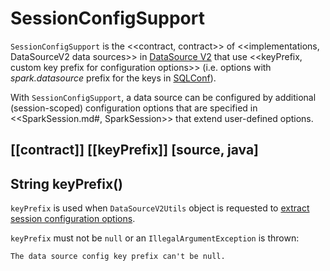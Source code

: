 # SessionConfigSupport

`SessionConfigSupport` is the <<contract, contract>> of <<implementations, DataSourceV2 data sources>> in [DataSource V2](../new-and-noteworthy/datasource-v2.md) that use <<keyPrefix, custom key prefix for configuration options>> (i.e. options with *spark.datasource* prefix for the keys in [SQLConf](../SQLConf.md)).

With `SessionConfigSupport`, a data source can be configured by additional (session-scoped) configuration options that are specified in <<SparkSession.md#, SparkSession>> that extend user-defined options.

[[contract]]
[[keyPrefix]]
[source, java]
----
String keyPrefix()
----

`keyPrefix` is used when `DataSourceV2Utils` object is requested to [extract session configuration options](../DataSourceV2Utils.md#extractSessionConfigs).

`keyPrefix` must not be `null` or an `IllegalArgumentException` is thrown:

```
The data source config key prefix can't be null.
```
